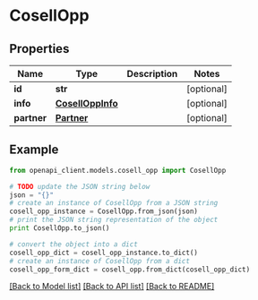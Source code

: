 # CosellOpp


## Properties
Name | Type | Description | Notes
------------ | ------------- | ------------- | -------------
**id** | **str** |  | [optional] 
**info** | [**CosellOppInfo**](CosellOppInfo.md) |  | [optional] 
**partner** | [**Partner**](Partner.md) |  | [optional] 

## Example

```python
from openapi_client.models.cosell_opp import CosellOpp

# TODO update the JSON string below
json = "{}"
# create an instance of CosellOpp from a JSON string
cosell_opp_instance = CosellOpp.from_json(json)
# print the JSON string representation of the object
print CosellOpp.to_json()

# convert the object into a dict
cosell_opp_dict = cosell_opp_instance.to_dict()
# create an instance of CosellOpp from a dict
cosell_opp_form_dict = cosell_opp.from_dict(cosell_opp_dict)
```
[[Back to Model list]](../README.md#documentation-for-models) [[Back to API list]](../README.md#documentation-for-api-endpoints) [[Back to README]](../README.md)



